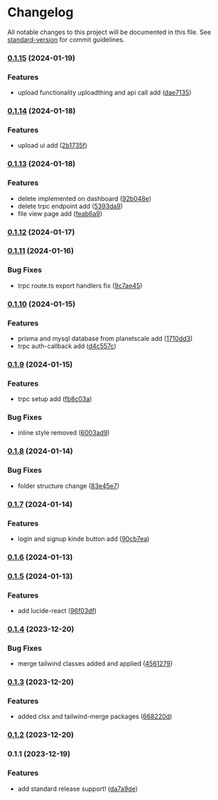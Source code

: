 # Changelog

All notable changes to this project will be documented in this file. See [standard-version](https://github.com/conventional-changelog/standard-version) for commit guidelines.

### [0.1.15](https://github.com/Laryd/pdf_singer/compare/v0.1.14...v0.1.15) (2024-01-19)


### Features

* upload functionality uploadthing and api call add ([dae7135](https://github.com/Laryd/pdf_singer/commit/dae7135afd13c3a0f296509e0bdc41fe93575844))

### [0.1.14](https://github.com/Laryd/pdf_singer/compare/v0.1.13...v0.1.14) (2024-01-18)


### Features

* upload ui add ([2b1735f](https://github.com/Laryd/pdf_singer/commit/2b1735f9512491374249d635468531f43632db27))

### [0.1.13](https://github.com/Laryd/pdf_singer/compare/v0.1.12...v0.1.13) (2024-01-18)


### Features

* delete implemented on dashboard ([92b048e](https://github.com/Laryd/pdf_singer/commit/92b048e3f58dcfbca2be93bd3e1d12f5237966ea))
* delete trpc endpoint add ([5393da9](https://github.com/Laryd/pdf_singer/commit/5393da9f2018e423bde7a1c9da2e214146c228fb))
* file view page add ([feab6a9](https://github.com/Laryd/pdf_singer/commit/feab6a978fe9846a826dd915603fda3afcfe120c))

### [0.1.12](https://github.com/Laryd/pdf_singer/compare/v0.1.11...v0.1.12) (2024-01-17)

### [0.1.11](https://github.com/Laryd/pdf_singer/compare/v0.1.10...v0.1.11) (2024-01-16)


### Bug Fixes

* trpc route.ts export handlers fix ([9c7ae45](https://github.com/Laryd/pdf_singer/commit/9c7ae45c175e05bbb3d0c76c33eb36a7702341a5))

### [0.1.10](https://github.com/Laryd/pdf_singer/compare/v0.1.9...v0.1.10) (2024-01-15)


### Features

* prisma and mysql database from planetscale add ([1710dd3](https://github.com/Laryd/pdf_singer/commit/1710dd367ea2a91c191865ce798d5fcce2379064))
* trpc auth-callback add ([d4c557c](https://github.com/Laryd/pdf_singer/commit/d4c557c17f0bd1c3847e7a709cbd285af4c65e43))

### [0.1.9](https://github.com/Laryd/pdf_singer/compare/v0.1.8...v0.1.9) (2024-01-15)


### Features

* trpc setup add ([fb8c03a](https://github.com/Laryd/pdf_singer/commit/fb8c03ae239b72b2be4320925d23d973870a13dd))


### Bug Fixes

* inline style removed ([6003ad9](https://github.com/Laryd/pdf_singer/commit/6003ad920a4f3e7d145fa89e67aa60772eec5d64))

### [0.1.8](https://github.com/Laryd/pdf_singer/compare/v0.1.7...v0.1.8) (2024-01-14)


### Bug Fixes

* folder structure change ([83e45e7](https://github.com/Laryd/pdf_singer/commit/83e45e7bd148c8a787b96012cd2cfc0e7d8d8cc3))

### [0.1.7](https://github.com/Laryd/pdf_singer/compare/v0.1.6...v0.1.7) (2024-01-14)


### Features

* login and signup kinde button add ([90cb7ea](https://github.com/Laryd/pdf_singer/commit/90cb7eac917bd53582255158dc9bf0252849ceb9))

### [0.1.6](https://github.com/Laryd/pdf_singer/compare/v0.1.5...v0.1.6) (2024-01-13)

### [0.1.5](https://github.com/Laryd/pdf_singer/compare/v0.1.4...v0.1.5) (2024-01-13)


### Features

* add lucide-react ([96f03df](https://github.com/Laryd/pdf_singer/commit/96f03df41afa3418be38d192e38ae7219ea06ff3))

### [0.1.4](https://github.com/Laryd/pdf_singer/compare/v0.1.3...v0.1.4) (2023-12-20)


### Bug Fixes

* merge tailwind classes added and applied ([4561279](https://github.com/Laryd/pdf_singer/commit/4561279177a0d7548d3e1d130c617ef0e8e11272))

### [0.1.3](https://github.com/Laryd/pdf_singer/compare/v0.1.2...v0.1.3) (2023-12-20)


### Features

* added clsx and tailwind-merge packages ([668220d](https://github.com/Laryd/pdf_singer/commit/668220dce42b3de7a8b2242e6c132c1f1a09c052))

### [0.1.2](https://github.com/Laryd/pdf_singer/compare/v0.1.1...v0.1.2) (2023-12-20)

### 0.1.1 (2023-12-19)


### Features

* add standard release support! ([da7a9de](https://github.com/Laryd/pdf_singer/commit/da7a9de58a7346dd15158a769c10ce38b3912ac5))
